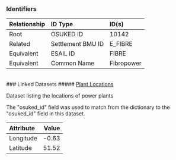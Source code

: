 ### Identifiers

| Relationship   | ID Type           | ID(s)      |
|:---------------|:------------------|:-----------|
| Root           | OSUKED ID         | 10142      |
| Related        | Settlement BMU ID | E_FIBRE    |
| Equivalent     | ESAIL ID          | FIBRE      |
| Equivalent     | Common Name       | Fibropower |

<br>
### Linked Datasets
##### <a href="https://raw.githubusercontent.com/OSUKED/Dictionary-Datasets/main/datasets/plant-locations/datapackage.json">Plant Locations</a>

Dataset listing the locations of power plants

The "osuked_id" field was used to match from the dictionary to the "osuked_id" field in this dataset.

| Attribute   |   Value |
|:------------|--------:|
| Longitude   |   -0.63 |
| Latitude    |   51.52 |
